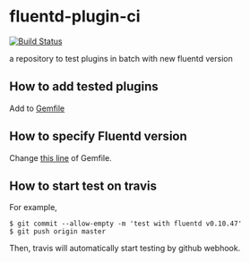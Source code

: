 # fluentd-plugin-ci

[![Build Status](https://secure.travis-ci.org/sonots/fluentd-plugin-ci.png?branch=master)](http://travis-ci.org/sonots/fluentd-plugin-ci)

a repository to test plugins in batch with new fluentd version

## How to add tested plugins

Add to [Gemfile](./Gemfile)

## How to specify Fluentd version

Change [this line](./Gemfile#L3) of Gemfile. 

## How to start test on travis

For example, 

```
$ git commit --allow-empty -m 'test with fluentd v0.10.47'
$ git push origin master
```

Then, travis will automatically start testing by github webhook. 
